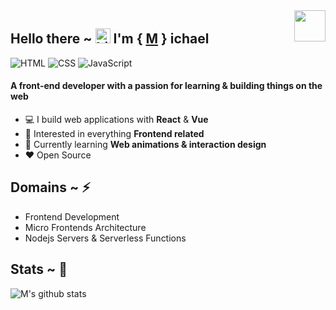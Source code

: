 <img align='right' src="https://media3.giphy.com/media/ln7z2eWriiQAllfVcn/200w.webp" width='50'>

## Hello there ~ <img src="https://user-images.githubusercontent.com/1303154/88677602-1635ba80-d120-11ea-84d8-d263ba5fc3c0.gif" width="24px" alt="hi"> I'm { [M](https://twitter.com/00mikhael) } ichael



![HTML](https://img.shields.io/badge/HTML-Expert-orange)
![CSS](https://img.shields.io/badge/CSS-Expert-blue)
![JavaScript](https://img.shields.io/badge/JavaScript-Senior-yellow)

#### A front-end developer with a passion for learning & building things on the web

-   :computer: I build web applications with **React** & **Vue**
-   :monocle_face: Interested in everything **Frontend related**
-   :seedling: Currently learning **Web animations & interaction design**
-   :heart: Open Source


## Domains ~ ⚡
- Frontend Development
- Micro Frontends Architecture
- Nodejs Servers & Serverless Functions

## Stats ~ 🚨
![M's github stats](https://github-readme-stats.vercel.app/api?username=00mikhael&show_icons=true&hide_border=true)

<!-- ![](https://komarev.com/ghpvc/?username=00mikhael) -->
